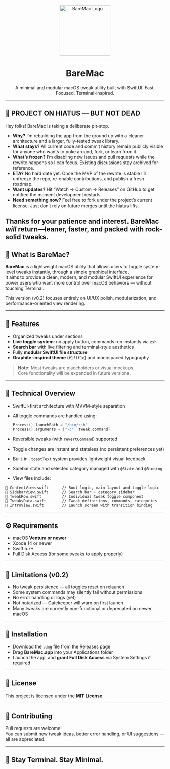 <p align="center">
  <img src="https://i.imgur.com/oLtk0Cx.png" width="160" alt="BareMac Logo"/>
</p>

<h1 align="center">BareMac</h1>
<p align="center">A minimal and modular macOS tweak utility built with SwiftUI. Fast. Focused. Terminal-inspired.</p>

---
## 🚧 PROJECT ON HIATUS — BUT NOT DEAD

Hey folks! BareMac is taking a deliberate pit-stop.

- **Why?** I’m rebuilding the app from the ground up with a cleaner architecture and a larger, fully-tested tweak library.  
- **What stays?** All current code and commit history remain publicly visible for anyone who wants to poke around, fork, or learn from it.  
- **What’s frozen?** I’m disabling new issues and pull requests while the rewrite happens so I can focus. Existing discussions stay archived for reference.  
- **ETA?** No hard date yet. Once the MVP of the rewrite is stable I’ll unfreeze the repo, re-enable contributions, and publish a fresh roadmap.  
- **Want updates?** Hit “Watch → Custom → Releases” on GitHub to get notified the moment development restarts.  
- **Need something now?** Feel free to fork under the project’s current license. Just don’t rely on future merges until the hiatus lifts.  

Thanks for your patience and interest. BareMac *will* return—leaner, faster, and packed with rock-solid tweaks.
---

## 🚀 What is BareMac?

**BareMac** is a lightweight macOS utility that allows users to toggle system-level tweaks instantly, through a simple graphical interface.  
It aims to provide a clean, modern, and modular SwiftUI experience for power users who want more control over macOS behaviors — without touching Terminal.

This version (v0.2) focuses entirely on UI/UX polish, modularization, and performance-oriented view rendering.

---

## 🎯 Features

- Organized tweaks under sections
- **Live toggle system**: no apply button, commands run instantly via `zsh`
- **Search bar** with live filtering and terminal-style aesthetics
- Fully **modular SwiftUI file structure**
- **Graphite-inspired theme** (`#1f1f1e`) and monospaced typography

> **Note:** Most tweaks are placeholders or visual mockups.  
> Core functionality will be expanded in future versions.

---

## 🧠 Technical Overview

- SwiftUI-first architecture with MVVM-style separation
- All toggle commands are handled using:
  
  ```swift
  Process().launchPath = "/bin/zsh"
  Process().arguments = ["-c", tweak.command]
  ```

- Reversible tweaks (with `revertCommand`) supported
- Toggle changes are instant and stateless (no persistent preferences yet)
- Built-in `.toastText` system provides lightweight visual feedback
- Sidebar state and selected category managed with `@State` and `@Binding`
- View files include:

```text
🔹 ContentView.swift      // Root logic, main layout and toggle logic
🔹 SidebarView.swift      // Search bar + category sidebar
🔹 TweakRow.swift         // Individual tweak toggle component
🔹 TweaksData.swift       // Tweak definitions, commands, categories
🔹 IntroView.swift        // Launch screen with transition binding
```

---

## ⚙️ Requirements

- macOS **Ventura or newer**
- Xcode 14 or newer
- Swift 5.7+
- Full Disk Access (for some tweaks to apply properly)

---

## 🧪 Limitations (v0.2)

- No tweak persistence — all toggles reset on relaunch
- Some system commands may silently fail without permissions
- No error handling or logs (yet)
- Not notarized — Gatekeeper will warn on first launch
- Many tweaks are currently non-functional or deprecated on newer macOS

---

## 📆 Installation

- Download the `.dmg` file from the [Releases](https://github.com/m3rcha/bare-mac/releases) page
- Drag **BareMac.app** into your Applications folder
- Launch the app, and **grant Full Disk Access** via System Settings if required

---

## 📄 License

This project is licensed under the **MIT License**.  

---

## 💬 Contributing

Pull requests are welcome!  
You can submit new tweak ideas, better error handling, or UI suggestions — all are appreciated.

---

## 🖤 Stay Terminal. Stay Minimal.

